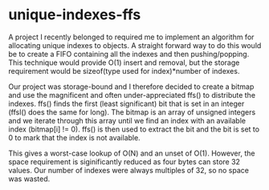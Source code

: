 unique-indexes-ffs
==================

A project I recently belonged to required me to implement an algorithm for allocating unique indexes to objects. A straight forward way to do this would be to create a FIFO containing all the indexes and then pushing/popping. This technique would provide O(1) insert and removal, but the storage requirement would be sizeof(type used for index)*number of indexes.

Our project was storage-bound and I therefore decided to create a bitmap and use the magnificent and often under-appreciated ffs() to distribute the indexes. ffs() finds the first (least significant) bit that is set in an integer (ffsl() does the same for long). The bitmap is an array of unsigned integers and we iterate through this array until we find an index with an available index (bitmap[i] != 0). ffs() is then used to extract the bit and the bit is set to 0 to mark that the index is not available.

This gives a worst-case lookup of O(N) and an unset of O(1). However, the space requirement is siginificantly reduced as four bytes can store 32 values. Our number of indexes were always multiples of 32, so no space was wasted.
